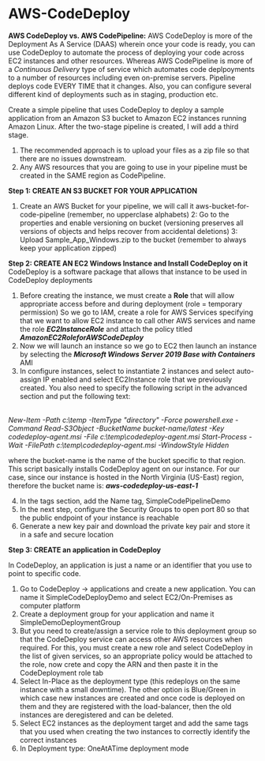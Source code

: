 # AWS-CodeDeploy

__AWS CodeDeploy vs. AWS CodePipeline:__ AWS CodeDeploy is more of the Deployment As A Service (DAAS) wherein once your code is ready, you can use CodeDeploy to automate the process of deploying your code across EC2 instances and other resources. Whereas AWS CodePipeline is more of a *Continuous Delivery* type of service which automates code deplpoyments to a number of resources including even on-premise servers. Pipeline deploys code EVERY TIME that it changes. Also, you can configure several different kind of deployments such as in staging, production etc.

Create a simple pipeline that uses CodeDeploy to deploy a sample application from an Amazon S3 bucket to Amazon EC2 instances running Amazon Linux. After the two-stage pipeline is created, I will add a third stage.

1. The recommended approach is to upload your files as a zip file so that there are no issues downstream.
2. Any AWS resources that you are going to use in your pipeline must be created in the SAME region as CodePipeline.

__Step 1: CREATE AN S3 BUCKET FOR YOUR APPLICATION__
1. Create an AWS Bucket for your pipeline, we will call it aws-bucket-for-code-pipeline (remember, no upperclase alphabets)
2: Go to the properties and enable versioning on bucket (versioning preserves all versions of objects and helps recover from accidental deletions)
3: Upload Sample_App_Windows.zip to the bucket (remember to always keep your application zipped)

__Step 2: CREATE AN EC2 Windows Instance and Install CodeDeploy on it__
CodeDeploy is a software package that allows that instance to be used in CodeDeploy deployments

1. Before creating the instance, we must create a __Role__ that will allow appropriate access before and during deployment (role = temporary permission)
So we go to IAM, create a role for AWS Services specifying that we want to allow EC2 instance to call other AWS services and name the role __*EC2InstanceRole*__ and attach the policy titled __*AmazonEC2RoleforAWSCodeDeploy*__
2. Now we will launch an instance so we go to EC2 then launch an instance by selecting the __*Microsoft Windows Server 2019 Base with Containers*__ AMI
3. In configure instances, select to instantiate 2 instances and select auto-assign IP enabled and select EC2Instance role that we previously created. You also need to specify the following script in the advanced section and put the following text:

*<powershell>  
New-Item -Path c:\temp -ItemType "directory" -Force
powershell.exe -Command Read-S3Object -BucketName bucket-name/latest -Key codedeploy-agent.msi -File c:\temp\codedeploy-agent.msi
Start-Process -Wait -FilePath c:\temp\codedeploy-agent.msi -WindowStyle Hidden
</powershell>*

where the bucket-name is the name of the bucket specific to that region. This script basically installs CodeDeploy agent on our instance. For our case, since our instance is hosted in the North Virginia (US-East) region, therefore the bucket name is: __*aws-codedeploy-us-east-1*__

4. In the tags section, add the Name tag, SimpleCodePipelineDemo
5. In the next step, configure the Security Groups to open port 80 so that the public endpoint of your instance is reachable
6. Generate a new key pair and download the private key pair and store it in a safe and secure location

__Step 3: CREATE an application in CodeDeploy__

In CodeDeploy, an application is just a name or an identifier that you use to point to specific code.

1. Go to CodeDeploy -> applications and create a new application. You can name it SimpleCodeDeployDemo and select EC2/On-Premises as computer platform
2. Create a deployment group for your application and name it SimpleDemoDeploymentGroup
3. But you need to create/assign a service role to this deployment group so that the CodeDeploy service can access other AWS resources when required. For this, you must create a new role and select CodeDeploy in the list of given services, so an appropriate policy would be attached to the role, now crete and copy the ARN and then paste it in the CodeDeployment role tab
4. Select In-Place as the deployment type (this redeploys on the same instance with a small downtime). The other option is Blue/Green in which case new instances are created and once code is deployed on them and they are registered with the load-balancer, then the old instances are deregistered and can be deleted.
5. Select EC2 instances as the deployment target and add the same tags that you used when creating the two instances to correctly identify the correct instances
6. In Deployment type: OneAtATime deployment mode








